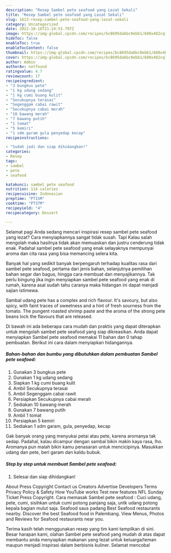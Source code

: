 ```yaml
---
description: "Resep Sambel pete seafood yang Lezat Sekali"
title: "Resep Sambel pete seafood yang Lezat Sekali"
slug: 1613-resep-sambel-pete-seafood-yang-lezat-sekali
category: Uncategorized
date: 2022-10-16T21:24:53.797Z
image: https://img-global.cpcdn.com/recipes/bc8695da6bc0ebb1/680x482cq70/sambel-pete-seafood-foto-resep-utama.jpg
hideToc: false
enableToc: true
enableTocContent: false
thumbnail: https://img-global.cpcdn.com/recipes/bc8695da6bc0ebb1/680x482cq70/sambel-pete-seafood-foto-resep-utama.jpg
cover: https://img-global.cpcdn.com/recipes/bc8695da6bc0ebb1/680x482cq70/sambel-pete-seafood-foto-resep-utama.jpg
author: Admin
authorAv: notfound
ratingvalue: 4.7
reviewcount: 17
recipeingredient:
- "3 bungkus pete"
- "1 kg udang sedang"
- "1 kg cumi buang kulit"
- "Secukupnya terasai"
- "Segenggam cabai rawit"
- "Secukupnya cabai merah"
- "10 bawang merah"
- "7 bawang putih"
- "1 tomat"
- "5 kemiri"
- "1 sdm garam gula penyedap kecap"
recipeinstructions:

- "Sudah jadi dan siap dihidangkan!"
categories:
- Resep
tags:
- sambel
- pete
- seafood

katakunci: sambel pete seafood 
nutrition: 114 calories
recipecuisine: Indonesian
preptime: "PT15M"
cooktime: "PT37M"
recipeyield: "4"
recipecategory: Dessert

---
```



Selamat pagi Anda sedang mencari inspirasi resep sambel pete seafood yang lezat? Cara menyiapkannya sangat tidak susah. Tapi Kalau salah mengolah maka hasilnya tidak akan memuaskan dan justru cenderung tidak enak. Padahal sambel pete seafood yang enak selayaknya mempunyai aroma dan cita rasa yang bisa memancing selera kita.


Banyak hal yang sedikit banyak berpengaruh terhadap kualitas rasa dari sambel pete seafood, pertama dari jenis bahan, selanjutnya pemilihan bahan segar dan bagus, hingga cara membuat dan menyajikannya. Tak perlu bingung jika ingin menyiapkan sambel pete seafood yang enak di rumah, karena asal sudah tahu caranya maka hidangan ini dapat menjadi sajian istimewa.

Sambal udang pete has a complex and rich flavour. It&#39;s savoury, but also spicy, with faint traces of sweetness and a hint of fresh sourness from the tomato. The pungent roasted shrimp paste and the aroma of the strong pete beans lock the flavours that are released.


Di bawah ini ada beberapa cara mudah dan praktis yang dapat diterapkan untuk mengolah sambel pete seafood yang siap dikreasikan. Anda dapat menyiapkan Sambel pete seafood memakai 11 bahan dan 0 tahap pembuatan. Berikut ini cara dalam menyiapkan hidangannya.

<!--inarticleads1-->

##### Bahan-bahan dan bumbu yang dibutuhkan dalam pembuatan Sambel pete seafood:

1. Gunakan 3 bungkus pete
1. Gunakan 1 kg udang sedang
1. Siapkan 1 kg cumi buang kulit
1. Ambil Secukupnya terasai
1. Ambil Segenggam cabai rawit
1. Persiapkan Secukupnya cabai merah
1. Sediakan 10 bawang merah
1. Gunakan 7 bawang putih
1. Ambil 1 tomat
1. Persiapkan 5 kemiri
1. Sediakan 1 sdm garam, gula, penyedap, kecap


Gak banyak orang yang menyukai petai atau pete, karena aromanya tak sedap. Padahal, kalau dicampur dengan sambal bikin makin kaya rasa, lho. Aromanya pun malah bikin kamu penasaran untuk mencicipinya. Masukkan udang dan pete, beri garam dan kaldu bubuk. 

<!--inarticleads2-->

##### Step by step untuk membuat Sambel pete seafood:


1. Selesai dan siap dihidangkan!

About Press Copyright Contact us Creators Advertise Developers Terms Privacy Policy &amp; Safety How YouTube works Test new features NFL Sunday Ticket Press Copyright. Cara memasak Sambel pete seafood : Cuci udang, pete, cumi, sisihkan untuk cumi potong panjang saja, untk udang potong kepala bagian mulut saja. Seafood saus padang Best Seafood restaurants nearby. Discover the best Seafood food in Palembang. View Menus, Photos and Reviews for Seafood restaurants near you. 

Terima kasih telah menggunakan resep yang tim kami tampilkan di sini. Besar harapan kami, olahan Sambel pete seafood yang mudah di atas dapat membantu anda menyiapkan makanan yang lezat untuk keluarga/teman maupun menjadi inspirasi dalam berbisnis kuliner. Selamat mencoba!
